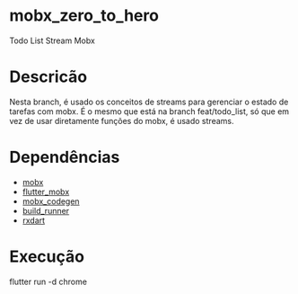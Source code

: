 # mobx_zero_to_hero

Todo List Stream Mobx

# Descricão

Nesta branch, é usado os conceitos de streams para gerenciar o estado de tarefas com mobx.
É o mesmo que está na branch feat/todo_list, só que em vez de usar diretamente funções do mobx, é usado streams.

# Dependências

- [mobx](https://pub.dev/packages/mobx)
- [flutter_mobx](https://pub.dev/packages/flutter_mobx)
- [mobx_codegen](https://pub.dev/packages/mobx_codegen)
- [build_runner](https://pub.dev/packages/build_runner)
- [rxdart](https://pub.dev/packages/rxdart)

# Execução

flutter run -d chrome